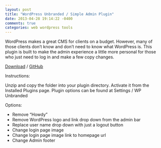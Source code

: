```yaml
---
layout: post
title: "WordPress Unbranded / Simple Admin Plugin"
date: 2013-04-28 19:14:22 -0400
comments: true
categories: web wordpress tools
---
```


WordPress makes a great CMS for clients on a budget. However, many of those clients don’t know and don’t need to know what WordPress is. This plugin is built to make the admin experience a little more personal for those who just need to log in and make a few copy changes.

[Download](https://github.com/wernull/WordPress-Unbranded/archive/master.zip) / [GitHub](https://github.com/wernull/WordPress-Unbranded)

Instructions:

Unzip and copy the folder into your plugin directory. Activate it from the Installed Plugins page. Plugin options can be found at Settings / WP Unbranded

Options:

* Remove “Howdy”
* Remove WordPress logo and link drop down from the admin bar
* Replace user name drop down with just a logout button
* Change login page image
* Change login page image link to homepage url
* Change Admin footer
